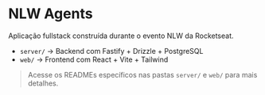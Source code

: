 # NLW Agents

Aplicação fullstack construída durante o evento NLW da Rocketseat.

- `server/` → Backend com Fastify + Drizzle + PostgreSQL
- `web/` → Frontend com React + Vite + Tailwind

> Acesse os READMEs específicos nas pastas `server/` e `web/` para mais detalhes.
